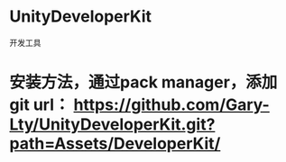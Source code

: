 # UnityDeveloperKit
开发工具
# 安装方法，通过pack manager，添加git url： https://github.com/Gary-Lty/UnityDeveloperKit.git?path=Assets/DeveloperKit/
